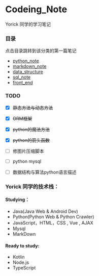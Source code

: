 # Codeing_Note

Yorick 同学的学习笔记

### 目录  

点击目录跳转到该分类的第一篇笔记

- [python_note](./python_note/%E7%B1%BB%E4%B8%8E%E5%AF%B9%E8%B1%A1.md)
- [markdown_note](./markdown_note/MarkDownPlugins.md)
- [data_structure](./data_structure/0_线性结构和非线性结构.md)
- [sql_note](./sql_note/sql_note_mini.md)
- [front_end](./front_end/AJAX/1_原生AJAX.md)


### TODO  

- [x] ~~静态方法与动态方法~~
- [x] ~~ORM框架~~
- [x] ~~python的魔法方法~~
- [x] ~~python的箭头函数~~
- [ ] 修图片压缩脚本
- [ ] python mysql 
- [ ] 数据结构与算法python语言描述
 

### Yorick 同学的技术栈：

#### Studying：

- Java(Java Web & Android Dev)
- Python(Python Web & Python Crawler)
- JavaScript，HTML，CSS , Vue , AJAX
- Mysql
- MarkDown

#### Ready to study:

- Kotlin
- Node.js
- TypeScript


